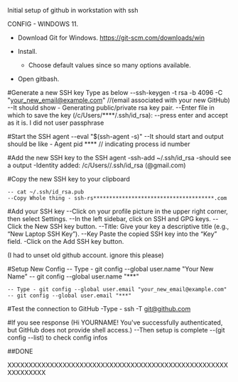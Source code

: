 Initial setup of github in workstation with ssh

CONFIG - WINDOWS 11.

* Download Git for Windows. https://git-scm.com/downloads/win


* Install.
  * Choose default values since so many options available.
 

* Open gitbash.

#Generate a new SSH key
    Type as below
    --ssh-keygen -t rsa -b 4096 -C "your_new_email@example.com" //(email associated with your new GitHub)
    --It should show - Generating public/private rsa key pair.
    --Enter file in which to save the key (/c/Users/****/.ssh/id_rsa):
    --press enter and accept as it is. I did not user passphrase

#Start the SSH agent
    --eval "$(ssh-agent -s)"
    --It should start and output should be like - Agent pid **** // indicating process id number

#Add the new SSH key to the SSH agent
    -ssh-add ~/.ssh/id_rsa
    -should see a output -Identity added: /c/Users//.ssh/id_rsa (@gmail.com)

#Copy the new SSH key to your clipboard

    -- cat ~/.ssh/id_rsa.pub
    --Copy Whole thing - ssh-rs**************************************.com

#Add your SSH key
    --Click on your profile picture in the upper right corner, then select Settings. 
    --In the left sidebar, click on SSH and GPG keys. 
    --Click the New SSH key button. 
    --Title: Give your key a descriptive title (e.g., “New Laptop SSH Key”). 
    --Key Paste the copied SSH key into the “Key” field. -Click on the Add SSH key button.

(I had to unset old github account. ignore this please)

#Setup New Config
    -- Type - git config --global user.name "Your New Name"
    -- git config --global user.name "***"

    -- Type - git config --global user.email "your_new_email@example.com" 
    -- git config --global user.email "***"

#Test the connection to GitHub
    -Type - ssh -T git@github.com

#If you see response (Hi YOURNAME! You've successfully authenticated, but GitHub does not provide shell access.)
    --Then setup is complete
    --(git config --list) to check config infos

##DONE

XXXXXXXXXXXXXXXXXXXXXXXXXXXXXXXXXXXXXXXXXXXXXXXXXXXXXXXXXXXXX
